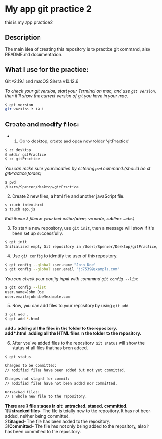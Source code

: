 # My app git practice 2

this is my app practice2

## Description
The main idea of creating this repository is to practice git command, also README.md documentation.

## What I use for the practice:
Git v2.19.1 and macOS Sierra v10.12.6

*To check your git version, start your Terminal on mac, and use `git version`, then it'll show the current version of git you have in your mac.*
```bash
$ git version
git version 2.19.1
```

## Create and modify files:

- 1. Go to desktop, create and open new folder 'gitPractice'
```bash
$ cd desktop
$ mkdir gitPractice
$ cd gitPractice
```
*You can make sure your location by entering `pwd` command.(should be at gitPractice folder.)*
```bash
$ pwd
/Users/Spencer/desktop/gitPractice
```

2. Create 2 new files, a html file and another javaScript file.
```bash
$ touch index.html
$ touch app.js
```

*Edit these 2 files in your text editor(atom, vs code, sublime...etc.).*


3. To start a new repository, use `git init`, then a message will show if it's been set up successfully.
```bash
$ git init
Initialized empty Git repository in /Users/Spencer/Desktop/gitPractice/.git/
```
4. Use `git config` to identify the user of this repository.
```bash
$ git config --global user.name "John Doe"
$ git config --global user.email "jd7539@example.com"
```
*You can check your config input with command `git config --list`*
```bash
$ git config --list
user.name=John Doe
user.email=johndoe@example.com
```

5. Now, you can add files to your repository by using `git add`.
```bash
$ git add .
$ git add *.html  
```
**add .: adding all the files in the folder to the repository.\
add \*.html: adding all the HTML files in the folder to the repository.**

6. After you've added files to the repository, `git status` will show the status of all files that has been added.

```bash
$ git status

Changes to be committed:
// modified files have been added but not yet committed.

Changes not staged for commit:
// modified files have not been added nor committed.

Untracked files:
// a whole new file to the repository.
```
**There are 3 file stages in git: untracked, staged, committed.**\
  1)**Untracked files**- The file is totally new to the repository. It has not been added, neither being committed.\
  2)**Staged**- The file has been added to the repository.\
  3)**Committed**- The file has not only being added to the repository, also it has been committed to the repository.
